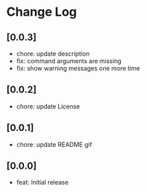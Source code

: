 # Change Log

## [0.0.3]

- chore: update description
- fix: command arguments are missing
- fix: show warning messages one more time

## [0.0.2]

- chore: update License

## [0.0.1]

- chore: update README gif

## [0.0.0]

- feat: Initial release
